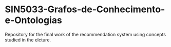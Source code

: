 # SIN5033-Grafos-de-Conhecimento-e-Ontologias
Repository for the final work of the recommendation system using concepts studied in the elcture.
